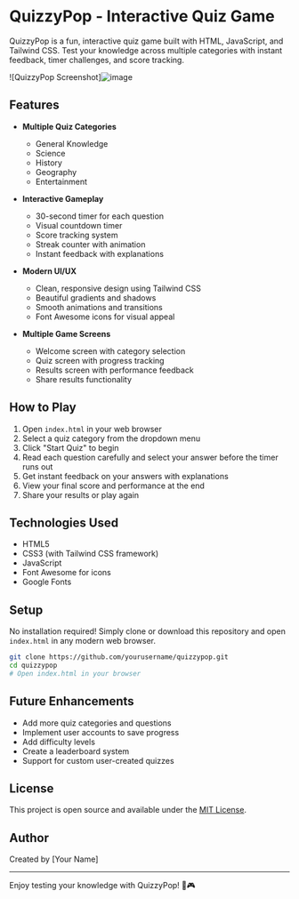 # QuizzyPop - Interactive Quiz Game

QuizzyPop is a fun, interactive quiz game built with HTML, JavaScript, and Tailwind CSS. Test your knowledge across multiple categories with instant feedback, timer challenges, and score tracking.

![QuizzyPop Screenshot]![image](https://github.com/user-attachments/assets/d083e27a-8618-4db2-a177-44ee35af3951![image](https://github.com/user-attachments/assets/91179eff-cea8-4ead-bb1c-fd1335c136f6)
)


## Features

- **Multiple Quiz Categories**
  - General Knowledge
  - Science
  - History
  - Geography
  - Entertainment

- **Interactive Gameplay**
  - 30-second timer for each question
  - Visual countdown timer
  - Score tracking system
  - Streak counter with animation
  - Instant feedback with explanations

- **Modern UI/UX**
  - Clean, responsive design using Tailwind CSS
  - Beautiful gradients and shadows
  - Smooth animations and transitions
  - Font Awesome icons for visual appeal

- **Multiple Game Screens**
  - Welcome screen with category selection
  - Quiz screen with progress tracking
  - Results screen with performance feedback
  - Share results functionality

## How to Play

1. Open `index.html` in your web browser
2. Select a quiz category from the dropdown menu
3. Click "Start Quiz" to begin
4. Read each question carefully and select your answer before the timer runs out
5. Get instant feedback on your answers with explanations
6. View your final score and performance at the end
7. Share your results or play again

## Technologies Used

- HTML5
- CSS3 (with Tailwind CSS framework)
- JavaScript
- Font Awesome for icons
- Google Fonts

## Setup

No installation required! Simply clone or download this repository and open `index.html` in any modern web browser.

```bash
git clone https://github.com/yourusername/quizzypop.git
cd quizzypop
# Open index.html in your browser
```

## Future Enhancements

- Add more quiz categories and questions
- Implement user accounts to save progress
- Add difficulty levels
- Create a leaderboard system
- Support for custom user-created quizzes

## License

This project is open source and available under the [MIT License](LICENSE).

## Author

Created by [Your Name]

---

Enjoy testing your knowledge with QuizzyPop! 🧠🎮 
